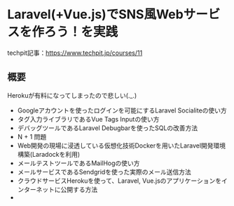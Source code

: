 # Laravel(+Vue.js)でSNS風Webサービスを作ろう！を実践

techpit記事：https://www.techpit.jp/courses/11

## 概要
Herokuが有料になってしまったので悲しい(._.)

- Googleアカウントを使ったログインを可能にするLaravel Socialiteの使い方
- タグ入力ライブラリであるVue Tags Inputの使い方
- デバッグツールであるLaravel Debugbarを使ったSQLの改善方法
- N + 1 問題
- Web開発の現場に浸透している仮想化技術Dockerを用いたLaravel開発環境構築(Laradockを利用)
- メールテストツールであるMailHogの使い方
- メールサービスであるSendgridを使った実際のメール送信方法
- クラウドサービスHerokuを使って、Laravel, Vue.jsのアプリケーションをインターネットに公開する方法
- 
